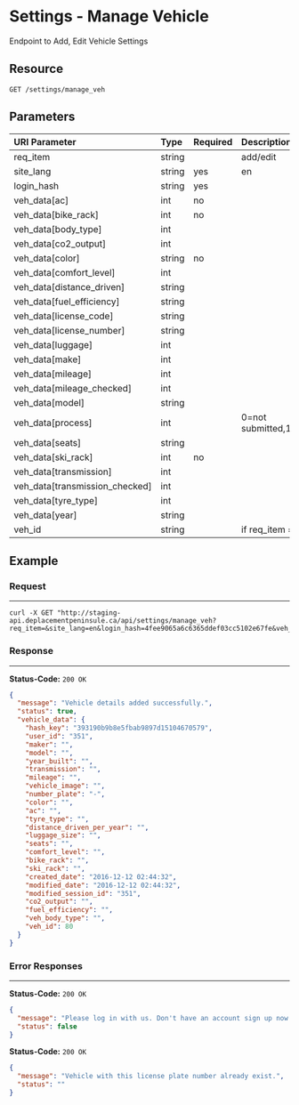 # Settings - Manage Vehicle

Endpoint to Add, Edit Vehicle Settings

## Resource

```
GET /settings/manage_veh
```

## Parameters


| URI Parameter                  | Type   | Required | Description                                             |
|:-------------------------------|:-------|:---------|:--------------------------------------------------------|
| req_item                       | string |          | add/edit                                                |
| site_lang                      | string | yes      | en                                                      |
| login_hash                     | string | yes      | <user hash key>                                         |
| veh_data[ac]                   | int    | no       |                                                         |
| veh_data[bike_rack]            | int    | no       |                                                         |
| veh_data[body_type]            | int    |          |                                                         |
| veh_data[co2_output]           | int    |          |                                                         |
| veh_data[color]                | string | no       |                                                         |
| veh_data[comfort_level]        | int    |          |                                                         |
| veh_data[distance_driven]      | string |          |                                                         |
| veh_data[fuel_efficiency]      | string |          |                                                         |
| veh_data[license_code]         | string |          |                                                         |
| veh_data[license_number]       | string |          |                                                         |
| veh_data[luggage]              | int    |          |                                                         |
| veh_data[make]                 | int    |          |                                                         |
| veh_data[mileage]              | int    |          |                                                         |
| veh_data[mileage_checked]      | int    |          |                                                         |
| veh_data[model]                | string |          |                                                         |
| veh_data[process]              | int    |          | 0=not submitted,1=submitted                             |
| veh_data[seats]                | string |          |                                                         |
| veh_data[ski_rack]             | int    | no       |                                                         |
| veh_data[transmission]         | int    |          |                                                         |
| veh_data[transmission_checked] | int    |          |                                                         |
| veh_data[tyre_type]            | int    |          |                                                         |
| veh_data[year]                 | string |          |                                                         |
| veh_id                         | string |          | if req_item = edit <id of the vehicles needs to update> |

## Example

### Request
***

```curl
curl -X GET "http://staging-api.deplacementpeninsule.ca/api/settings/manage_veh?req_item=&site_lang=en&login_hash=4fee9065a6c6365ddef03cc5102e67fe&veh_data[ac]=&veh_data[bike_rack]=&veh_data[body_type]=&veh_data[co2_output]=&veh_data[color]=&veh_data[comfort_level]=&veh_data[distance_driven]=&veh_data[fuel_efficiency]=&veh_data[license_code]=&veh_data[license_number]=&veh_data[luggage]=&veh_data[make]=&veh_data[mileage]=&veh_data[mileage_checked]=&veh_data[model]=&veh_data[process]=&veh_data[seats]=&veh_data[ski_rack]=&veh_data[transmission]=&veh_data[transmission_checked]=&veh_data[tyre_type]=&veh_data[year]=&veh_id="
```

### Response
***

**Status-Code:** ```200 OK```

```json
{
  "message": "Vehicle details added successfully.",
  "status": true,
  "vehicle_data": {
    "hash_key": "393190b9b8e5fbab9897d15104670579",
    "user_id": "351",
    "maker": "",
    "model": "",
    "year_built": "",
    "transmission": "",
    "mileage": "",
    "vehicle_image": "",
    "number_plate": "-",
    "color": "",
    "ac": "",
    "tyre_type": "",
    "distance_driven_per_year": "",
    "luggage_size": "",
    "seats": "",
    "comfort_level": "",
    "bike_rack": "",
    "ski_rack": "",
    "created_date": "2016-12-12 02:44:32",
    "modified_date": "2016-12-12 02:44:32",
    "modified_session_id": "351",
    "co2_output": "",
    "fuel_efficiency": "",
    "veh_body_type": "",
    "veh_id": 80
  }
}
```


### Error Responses
***

**Status-Code:** ```200 OK```


```json
{
  "message": "Please log in with us. Don't have an account sign up now!",
  "status": false
}
```

**Status-Code:** ```200 OK```

```json
{
  "message": "Vehicle with this license plate number already exist.",
  "status": ""
}
```
